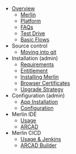 - [Overview](./README.md)
   - [Merlin](./guides/overview/main.md)
   - [Platform](./guides/overview/platform.md)
   - [FAQs](./guides/overview/faq.md)
   - [Test Drive](./guides/overview/sandbox.md)
   - [Basic Flows](./guides/flows.md)
- Source control
   - [Moving into git](./guides/git/moving-source.md)
- Installation (admin)
   - [Requirements](./guides/openshift/merlin-reqs.md)
   - [Entitlement](./guides/openshift/entitlement.md)
   - [Installing Merlin](./guides/openshift/merlininstall.md)
   - [Browser Certificates](./guides/openshift/merlin-certs.md)
   - [Upgrade Strategy](./guides/openshift/merlin-updates.md)
- Configuration (admin)
   - [App Installation](./guides/appinstall.md)
   - [Configuration](./guides/configuration.md)
- Merlin IDE
   - [Usage](./guides/crw/main.md)
   - [ARCAD](./guides/crw/arcad.md)
- Merlin CICD
   - [Usage & Jenkins](./guides/cicd/main.md)
   - [ARCAD Builder](./guides/cicd/arcad.md)
   <!-- - [ibmi-bob](./guides/cicd/bob.md) -->
